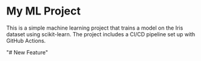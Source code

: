 # My ML Project

This is a simple machine learning project that trains a model on the Iris dataset using scikit-learn. The project includes a CI/CD pipeline set up with GitHub Actions.



"# New Feature" 

